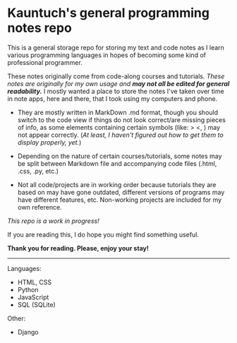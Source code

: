 # Kauntuch's general programming notes repo

This is a general storage repo for storing my text and code notes as I learn various programming languages in hopes of becoming some kind of professional programmer. 

These notes originally come from code-along courses and tutorials. *These notes are originally for my own usage and* ***may not all be edited for general readability.*** I mostly wanted a place to store the notes I've taken over time in note apps, here and there, that I took using my computers and phone. 

- They are mostly written in MarkDown .md format, though you should switch to the code view if things do not look correct/are missing pieces of info, as some elements containing certain symbols (like: > <, <head>) may not appear correctly. (*At least, I haven't figured out how to get them to display properly, yet.*)
  
- Depending on the nature of certain courses/tutorials, some notes may be split between Markdown file and accompanying code files (.html, .css, .py, etc.)
  
- Not all code/projects are in working order because tutorials they are based on may have gone outdated, different versions of programs may have different features, etc. Non-working projects are included for my own reference.

*This repo is a work in progress!*
  
If you are reading this, I do hope you might find something useful. 

**Thank you for reading. Please, enjoy your stay!**

--------------------
Languages:
- HTML, CSS
- Python
- JavaScript
- SQL (SQLite)

Other:
- Django


